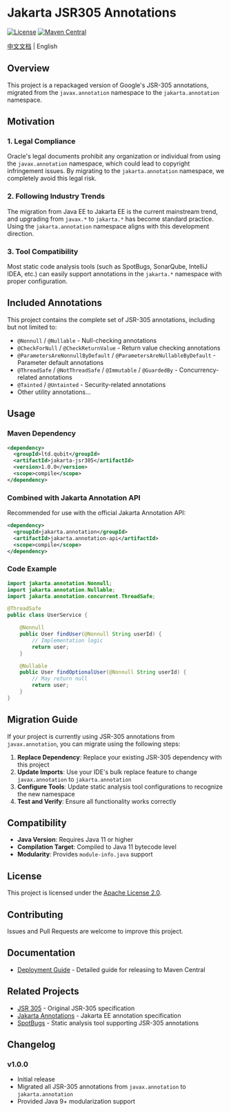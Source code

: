 # Jakarta JSR305 Annotations

[![License](https://img.shields.io/badge/License-Apache%202.0-blue.svg)](https://opensource.org/licenses/Apache-2.0)
[![Maven Central](https://img.shields.io/maven-central/v/ltd.qubit/jakarta-jsr305.svg)](https://search.maven.org/artifact/ltd.qubit/jakarta-jsr305)

[中文文档](README.zh_CN.md) | English

## Overview

This project is a repackaged version of Google's JSR-305 annotations, migrated from the `javax.annotation` namespace to the `jakarta.annotation` namespace.

## Motivation

### 1. Legal Compliance
Oracle's legal documents prohibit any organization or individual from using the `javax.annotation` namespace, which could lead to copyright infringement issues. By migrating to the `jakarta.annotation` namespace, we completely avoid this legal risk.

### 2. Following Industry Trends
The migration from Java EE to Jakarta EE is the current mainstream trend, and upgrading from `javax.*` to `jakarta.*` has become standard practice. Using the `jakarta.annotation` namespace aligns with this development direction.

### 3. Tool Compatibility
Most static code analysis tools (such as SpotBugs, SonarQube, IntelliJ IDEA, etc.) can easily support annotations in the `jakarta.*` namespace with proper configuration.

## Included Annotations

This project contains the complete set of JSR-305 annotations, including but not limited to:

- `@Nonnull` / `@Nullable` - Null-checking annotations
- `@CheckForNull` / `@CheckReturnValue` - Return value checking annotations
- `@ParametersAreNonnullByDefault` / `@ParametersAreNullableByDefault` - Parameter default annotations
- `@ThreadSafe` / `@NotThreadSafe` / `@Immutable` / `@GuardedBy` - Concurrency-related annotations
- `@Tainted` / `@Untainted` - Security-related annotations
- Other utility annotations...

## Usage

### Maven Dependency

```xml
<dependency>
  <groupId>ltd.qubit</groupId>
  <artifactId>jakarta-jsr305</artifactId>
  <version>1.0.0</version>
  <scope>compile</scope>
</dependency>
```

### Combined with Jakarta Annotation API

Recommended for use with the official Jakarta Annotation API:

```xml
<dependency>
  <groupId>jakarta.annotation</groupId>
  <artifactId>jakarta.annotation-api</artifactId>
  <scope>compile</scope>
</dependency>
```

### Code Example

```java
import jakarta.annotation.Nonnull;
import jakarta.annotation.Nullable;
import jakarta.annotation.concurrent.ThreadSafe;

@ThreadSafe
public class UserService {

    @Nonnull
    public User findUser(@Nonnull String userId) {
        // Implementation logic
        return user;
    }

    @Nullable
    public User findOptionalUser(@Nonnull String userId) {
        // May return null
        return user;
    }
}
```

## Migration Guide

If your project is currently using JSR-305 annotations from `javax.annotation`, you can migrate using the following steps:

1. **Replace Dependency**: Replace your existing JSR-305 dependency with this project
2. **Update Imports**: Use your IDE's bulk replace feature to change `javax.annotation` to `jakarta.annotation`
3. **Configure Tools**: Update static analysis tool configurations to recognize the new namespace
4. **Test and Verify**: Ensure all functionality works correctly

## Compatibility

- **Java Version**: Requires Java 11 or higher
- **Compilation Target**: Compiled to Java 11 bytecode level
- **Modularity**: Provides `module-info.java` support

## License

This project is licensed under the [Apache License 2.0](LICENSE).

## Contributing

Issues and Pull Requests are welcome to improve this project.

## Documentation

- [Deployment Guide](DEPLOYMENT-GUIDE.md) - Detailed guide for releasing to Maven Central

## Related Projects

- [JSR 305](https://jcp.org/en/jsr/detail?id=305) - Original JSR-305 specification
- [Jakarta Annotations](https://jakarta.ee/specifications/annotations/) - Jakarta EE annotation specification
- [SpotBugs](https://spotbugs.github.io/) - Static analysis tool supporting JSR-305 annotations

## Changelog

### v1.0.0
- Initial release
- Migrated all JSR-305 annotations from `javax.annotation` to `jakarta.annotation`
- Provided Java 9+ modularization support
